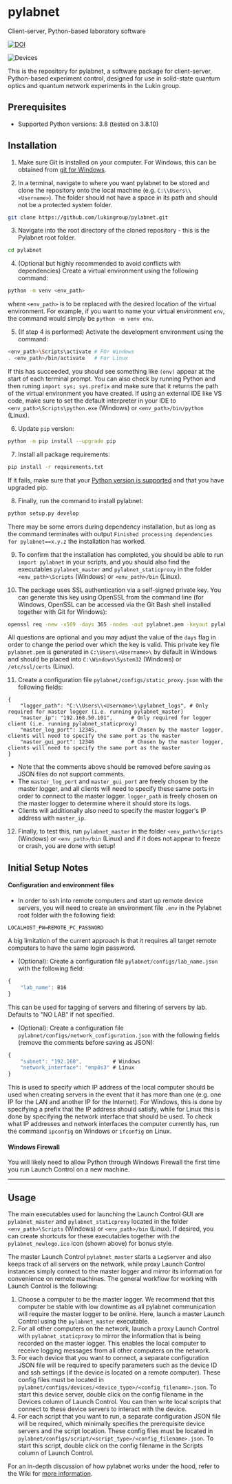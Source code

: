 # pylabnet

Client-server, Python-based laboratory software

[![DOI](https://zenodo.org/badge/219227835.svg)](https://zenodo.org/badge/latestdoi/219227835)

 ![Devices](https://raw.githubusercontent.com/lukingroup/pylabnet/master/pylabnet_newlogo.ico)

This is the repository for pylabnet, a software package for client-server, Python-based experiment control, designed for use in solid-state quantum optics and quantum network experiments in the Lukin group.

## Prerequisites

* Supported Python versions: 3.8 (tested on 3.8.10)

## Installation

1. Make sure Git is installed on your computer. For Windows, this can be obtained from [git for Windows](https://gitforwindows.org/).
  
2.  In a terminal, navigate to where you want pylabnet to be stored and clone the repository onto the local machine (e.g. `C:\\Users\\<Username>`). The folder should not have a space in its path and should not be a protected system folder.
```bash
git clone https://github.com/lukingroup/pylabnet.git
```

3. Navigate into the root directory of the cloned repository - this is the Pylabnet root folder.
```bash
cd pylabnet
```

4. (Optional but highly recommended to avoid conflicts with dependencies) Create a virtual environment using the following command:
```bash
python -m venv <env_path>
```
where `<env_path>` is to be replaced with the desired location of the virtual environment. For example, if you want to name your virtual environment `env`, the command would simply be `python -m venv env`.

5. (If step 4 is performed) Activate the development environment using the command:
```bash
<env_path>\Scripts\activate # FOr Windows
. <env_path>/bin/activate   # For Linux
```
If this has succeeded, you should see something like `(env)` appear at the start of each terminal prompt. You can also check by running Python and then runing `import sys; sys.prefix` and make sure that it returns the path of the virtual environment you have created. If using an external IDE like VS code, make sure to set the default interpreter in your IDE to `<env_path>\Scripts\python.exe` (Windows) or `<env_path>/bin/python` (Linux). 

6. Update `pip` version:
```bash
python -m pip install --upgrade pip
```

7.  Install all package requirements:
```bash
pip install -r requirements.txt
```

If it fails, make sure that your [Python version is supported](#prerequisites) and that you have upgraded pip.

8. Finally, run the command to install pylabnet:
```bash
python setup.py develop
```

There may be some errors during dependency installation, but as long as the command terminates with output `Finished processing dependencies for pylabnet==x.y.z` the installation has worked.

9. To confirm that the installation has completed, you should be able to run  `import pylabnet` in your scripts, and you should also find the executables `pylabnet_master` and `pylabnet_staticproxy` in the folder `<env_path>\Scripts` (Windows) or `<env_path>/bin` (Linux).
   
10. The package uses SSL authentication via a self-signed private key. You can generate this key using OpenSSL from the command line (for Windows, OpenSSL can be accessed via the Git Bash shell installed together with Git for Windows):
```bash
openssl req -new -x509 -days 365 -nodes -out pylabnet.pem -keyout pylabnet.pem
```
All questions are optional and you may adjust the value of the `days` flag in order to change the period over which the key is valid. This private key file `pylabnet.pem` is generated in `C:\Users\<Username>\` by default in Windows and should be placed into `C:\Windows\System32` (Windows) or `/etc/ssl/certs` (Linux).

11. Create a configuration file `pylabnet/configs/static_proxy.json` with the following fields:
```
{
    "logger_path": "C:\\Users\\<Username>\\pylabnet_logs", # Only required for master logger (i.e. running pylabnet_master)
    "master_ip": "192.168.50.101",      # Only required for logger client (i.e. running pylabnet_staticproxy)
    "master_log_port": 12345,           # Chosen by the master logger, clients will need to specify the same port as the master
    "master_gui_port": 12346            # Chosen by the master logger, clients will need to specify the same port as the master
}
```
- Note that the comments above should be removed before saving as JSON files do not support comments. 
- The `master_log_port` and `master_gui_port` are freely chosen by the master logger, and all clients will need to specify these same ports in order to connect to the master logger. `logger_path` is freely chosen on the master logger to determine where it should store its logs.
- Clients will additionally also need to specify the master logger's IP address with `master_ip`.

12. Finally, to test this, run `pylabnet_master` in the folder `<env_path>\Scripts` (Windows) or `<env_path>/bin` (Linux) and if it does not appear to freeze or crash, you are done with setup!

## Initial Setup Notes

#### Configuration and environment files 

* In order to ssh into remote computers and start up remote device servers, you will need to create an environment file `.env` in the Pylabnet root folder with the following field:
```
LOCALHOST_PW=REMOTE_PC_PASSWORD
```
A big limitation of the current approach is that it requires all target remote computers to have the same login password.

* (Optional): Create a configuration file `pylabnet/configs/lab_name.json` with the following field:
```javascript
{
    "lab_name": B16
}
```
This can be used for tagging of servers and filtering of servers by lab. Defaults to "NO LAB" if not specified.

* (Optional): Create a configuration file `pylabnet/configs/network_configuration.json` with the following fields (remove the comments before saving as JSON):
```javascript
{
    "subnet": "192.168",          # Windows
    "network_interface": "enp0s3" # Linux
}
```
This is used to specify which IP address of the local computer should be used when creating servers in the event that it has more than one (e.g. one IP for the LAN and another IP for the Internet). For Windows, this is done by specifying a prefix that the IP address should satisfy, while for Linux this is done by specifying the network interface that should be used. To check what IP addresses and network interfaces the computer currently has, run the command `ipconfig` on Windows or `ifconfig` on Linux.


#### Windows Firewall

You will likely need to allow Python through Windows Firewall the first time you run Launch Control on a new machine.

---

## Usage

The main executables used for launching the Launch Control GUI are `pylabnet_master` and `pylabnet_staticproxy` located in the folder `<env_path>\Scripts` (Windows) or `<env_path>/bin` (Linux). If desired, you can create shortcuts for these executables together with the `pylabnet_newlogo.ico` icon (shown above) for bonus style.

The master Launch Control `pylabnet_master` starts a `LogServer` and also keeps track of all servers on the network, while proxy Launch Control instances simply connect to the master logger and mirror its information for convenience on remote machines. The general workflow for working with Launch Control is the following:

1. Choose a computer to be the master logger. We recommend that this computer be stable with low downtime as all pylabnet communication will require the master logger to be online. Here, launch a master Launch Control using the `pylabnet_master` executable.
2. For all other computers on the network, launch a proxy Launch Control with `pylabnet_staticproxy` to mirror the information that is being recorded on the master logger. This enables the local computer to receive logging messages from all other computers on the network.
3. For each device that you want to connect, a separate configuration JSON file will be required to specify parameters such as the device ID and ssh settings (if the device is located on a remote computer). These config files must be located in `pylabnet/configs/devices/<device_type>/<config_filename>.json`. To start this device server, double click on the config filename in the Devices column of Launch Control. You can then write local scripts that connect to these device servers to interact with the device.
4. For each script that you want to run, a separate configuration JSON file will be required, which minimally specifies the prerequisite device servers and the script location. These config files must be located in `pylabnet/configs/script/<script_type>/<config_filename>.json`. To start this script, double click on the config filename in the Scripts column of Launch Control.

For an in-depth discussion of how pylabnet works under the hood, refer to the Wiki for [more information](https://github.com/lukingroup/pylabnet/wiki/1.-Intro-to-pylabnet#key-pylabnet-structure).
